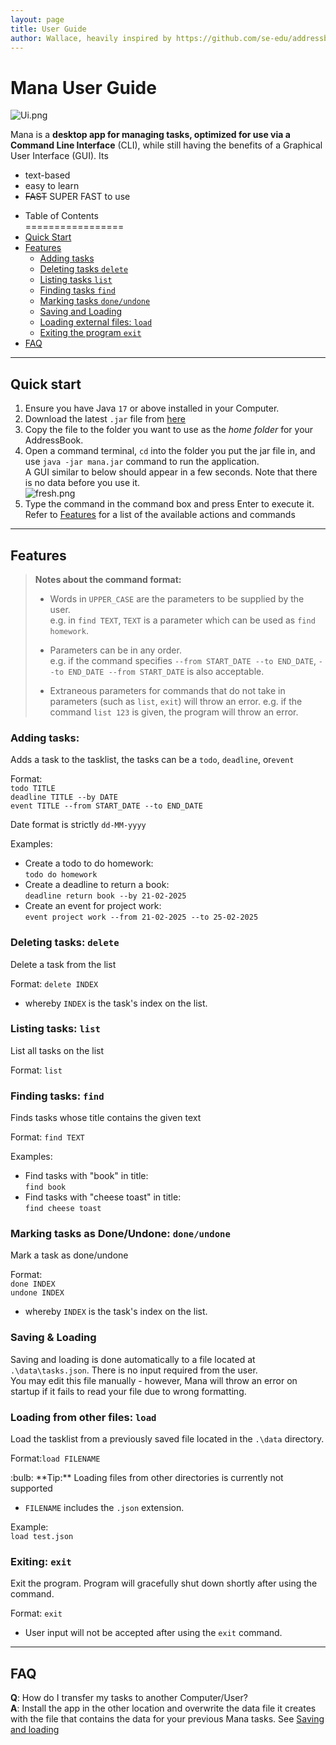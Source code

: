 ```yaml
---
layout: page
title: User Guide
author: Wallace, heavily inspired by https://github.com/se-edu/addressbook-level3
---
```


# Mana User Guide

![Ui.png](Ui.png)

Mana is a **desktop app for managing tasks, optimized for use via a Command Line Interface** (CLI),
while still having the benefits of a Graphical User Interface (GUI). Its
- text-based
- easy to learn 
- ~~FAST~~ SUPER FAST to use

* Table of Contents<br>
=================
* [Quick Start](#quick-start)
* [Features](#features)
  * [Adding tasks](#adding-tasks)
  * [Deleting tasks `delete`](#deleting-tasks-delete)
  * [Listing tasks `list`](#listing-tasks-list)
  * [Finding tasks `find`](#finding-tasks-find)
  * [Marking tasks `done/undone`](#marking-tasks-as-doneundone-doneundone)
  * [Saving and Loading](#saving--loading)
  * [Loading external files: `load`](#loading-from-other-files-load)
  * [Exiting the program `exit`](#exiting-exit)
* [FAQ](#faq)
  

------------------------------------------------------------------------------------------------------------------

## Quick start

1. Ensure you have Java `17` or above installed in your Computer.
1. Download the latest `.jar` file from [here](https://github.com/wallacepck/ip/releases)
1. Copy the file to the folder you want to use as the _home folder_ for your AddressBook.
2. Open a command terminal, `cd` into the folder you put the jar file in, and use `java -jar mana.jar` command to run the application.<br>
   A GUI similar to below should appear in a few seconds. Note that there is no data before you use it.<br>
    ![fresh.png](fresh.png)
3. Type the command in the command box and press Enter to execute it. Refer to [Features](#features) for a list of the available actions and commands

------------------------------------------------------------------------------------------------------------------

## Features

>**Notes about the command format:**<br>
> 
>* Words in `UPPER_CASE` are the parameters to be supplied by the user.<br>
e.g. in `find TEXT`, `TEXT` is a parameter which can be used as `find homework`.
>
>* Parameters can be in any order.<br>
 e.g. if the command specifies `--from START_DATE --to END_DATE`, `--to END_DATE --from START_DATE` is also acceptable.
>
>* Extraneous parameters for commands that do not take in parameters (such as `list`, `exit`) will throw an error.
  e.g. if the command `list 123` is given, the program will throw an error.

### Adding tasks:
Adds a task to the tasklist, the tasks can be a `todo`, `deadline`, or`event`

Format:<br>
  `todo TITLE`<br>
  `deadline TITLE --by DATE`<br>
  `event TITLE --from START_DATE --to END_DATE`<br>

Date format is strictly `dd-MM-yyyy` 

Examples: 
* Create a todo to do homework:<br>
  `todo do homework`
* Create a deadline to return a book:<br>
  `deadline return book --by 21-02-2025`
* Create an event for project work:<br>
  `event project work --from 21-02-2025 --to 25-02-2025`

### Deleting tasks: `delete`
Delete a task from the list

Format: `delete INDEX`<br>
* whereby `INDEX` is the task's index on the list.  


### Listing tasks: `list`
List all tasks on the list

Format: `list`


### Finding tasks: `find`
Finds tasks whose title contains the given text

Format: `find TEXT`

Examples:
* Find tasks with "book" in title:<br>
`find book`
* Find tasks with "cheese toast" in title:<br>
`find cheese toast`


### Marking tasks as Done/Undone: `done/undone`
Mark a task as done/undone

Format:<br>
`done INDEX`<br>
`undone INDEX`<br>
* whereby `INDEX` is the task's index on the list.

### Saving & Loading
Saving and loading is done automatically to a file located at `.\data\tasks.json`. 
There is no input required from the user. <br>
You may edit this file manually - however, Mana will throw an error on startup if it fails to read your file due to wrong formatting.

### Loading from other files: `load`
Load the tasklist from a previously saved file located in the `.\data` directory.

Format:`load FILENAME` <br>

<div markdown="span" class="alert alert-primary">:bulb: **Tip:**
Loading files from other directories is currently not supported
</div>

* `FILENAME` includes the `.json` extension.

Example: <br> 
`load test.json`


### Exiting: `exit`
Exit the program. Program will gracefully shut down shortly after using the command.

Format: `exit`
* User input will not be accepted after using the `exit` command.

------------------------------------------------------------------------------------------------------------------

## FAQ

**Q**: How do I transfer my tasks to another Computer/User? <br>
**A**: Install the app in the other location and overwrite the data file it creates with the file that contains the data for your previous Mana tasks. See [Saving and loading](#saving--loading)